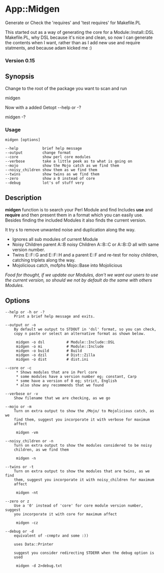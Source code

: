 App::Midgen
==========

Generate or Check the 'requires' and 'test requires' for Makefile.PL

This started out as a way of generating the core for a Module::Install::DSL Makefile.PL, 
why DSL because it's nice and clean, so now I can generate the contents when I want, 
rather than as I add new use and require statments, and because adam kicked me :)


### Version 0.15

## Synopsis

Change to the root of the package you want to scan and run

 midgen


Now with a added Getopt --help or -?

 midgen -?

### Usage
    midgen [options]

    --help           brief help message
    --output         change format
    --core           show perl core modules
    --verbose        take a little peek as to what is going on
    --mojo           show the Mojo catch as we find them
    --noisy_children show them as we find them
    --twins          show twins as we find them
    --zero           show a 0 instead of core
    --debug          lot's of stuff very


## Description
**midgen** function is to search your Perl Module and find Includes **use** and **require** and then present them in a format which you can easily use.
Besides finding the included Modules it also finds the current version.

It try s to remove unwanted noise and duplication along the way.
* Ignores all sub modules of current Module
* Noisy Children parent A::B noisy Children A::B::C or A::B::D all with same version number.
* Twins E::F::G and E::F::H and a parent E::F and re-test for noisy children, catching triplets along the way.
* Mojolicious catch, mofphs Mojo::Base into Mojolicious

_Food for thought, if we update our Modules, don't we want our users to use the current version, so should we not by default do the same with others Modules._

## Options

    --help or -h or -?
        Print a brief help message and exits.

    --output or -o
        By default we output to STDOUT in 'dsl' format, so you can check,
        copy n paste or select an alternative format as shown below.

         midgen -o dsl          # Module::Include::DSL
         midgen -o mi           # Module::Include
         midgen -o build        # Build
         midgen -o dzil         # Dist::Zilla
         midgen -o dist         # dist.ini

    --core or -c
         * Shows modules that are in Perl core
         * some modules have a version number eg; constant, Carp
         * some have a version of 0 eg; strict, English
         * also show any recommends that we found

    --verbose or -v
        Show filename that we are checking, as we go

    --mojo or -m
        Turn on extra output to show the /Mojo/ to Mojolicious catch, as we
        find them, suggest you incorporate it with verbose for maximum
        affect

         midgen -vm

    --noisy_children or -n
        Turn on extra output to show the modules considered to be noisy
        children, as we find them

         midgen -n

    --twins or -t
        Turn on extra output to show the modules that are twins, as we find
        them, suggest you incorporate it with noisy_children for maximum
        affect

         midgen -nt

    --zero or z
        Use a '0' instead of 'core' for core module version number, suggest
        you incorporate it with core for maximum affect

         midgen -cz

    --debug or -d
        equivalent of -cnmptv and some :))

        uses Data::Printer

        suggest you consider redirecting STDERR when the debug option is
        used

         midgen -d 2>debug.txt


